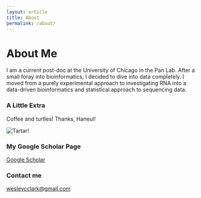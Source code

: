```yaml
---
layout: article
title: About
permalink: /about/
---
```

# About Me
I am a current post-doc at the University of Chicago in the Pan Lab. After a small foray into bioinformatics, I decided to dive into data completely. I moved from a purely experimental approach to investigating RNA into a data-driven bioinformatics and statistical approach to sequencing data.

### A Little Extra
Coffee and turtles! Thanks, Haneul!

![Tartar!](https://raw.githubusercontent.com/wescclark/wescclark.github.io/master/images/0606171801a.jpg)

### My Google Scholar Page

[Google Scholar](https://scholar.google.com/citations?user=kkj41fsAAAAJ&hl=en&oi=sra)

### Contact me

[wesleycclark@gmail.com](mailto:wesleycclark@gmail.com)
